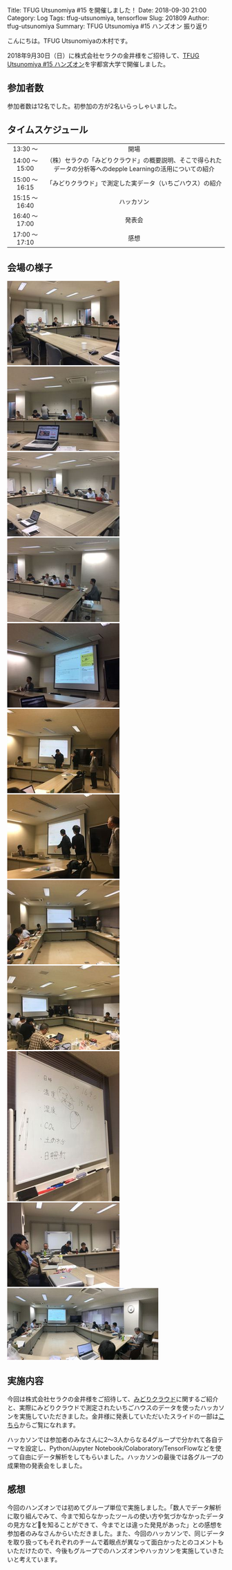 Title: TFUG Utsunomiya #15 を開催しました！
Date: 2018-09-30 21:00
Category: Log
Tags: tfug-utsunomiya, tensorflow
Slug: 201809
Author: tfug-utsunomiya
Summary: TFUG Utsunomiya #15 ハンズオン 振り返り

こんにちは。TFUG Utsunomiyaの木村です。

2018年9月30日（日）に株式会社セラクの金井様をご招待して、[TFUG Utsunomiya #15 ハンズオン](https://tfug-utsunomiya.connpass.com/event/100789/)を宇都宮大学で開催しました。

## 参加者数

参加者数は12名でした。初参加の方が2名いらっしゃいました。

## タイムスケジュール

|||
|:-:|:-:|
|13:30 〜 |開場|
|14:00 〜 15:00|（株）セラクの「みどりクラウド」の概要説明、そこで得られたデータの分析等へのdepple Learningの活用についての紹介|
|15:00 〜 16:15|「みどりクラウド」で測定した実データ（いちごハウス）の紹介|
|15:15 〜 16:40|ハッカソン|
|16:40 〜 17:00|発表会|
|17:00 〜 17:10|感想|

## 会場の様子

![2018-09-30-01.jpg](/images/2018-09-30-00.jpg) ![2018-09-30-02.jpg](/images/2018-09-30-01.jpg)
![2018-09-30-03.jpg](/images/2018-09-30-02.jpg) ![2018-09-30-04.jpg](/images/2018-09-30-03.jpg)
![2018-09-30-05.jpg](/images/2018-09-30-04.jpg) ![2018-09-30-05.jpg](/images/2018-09-30-05.jpg)
![2018-09-30-05.jpg](/images/2018-09-30-06.jpg) ![2018-09-30-05.jpg](/images/2018-09-30-07.jpg)
![2018-09-30-05.jpg](/images/2018-09-30-08.jpg) ![2018-09-30-05.jpg](/images/2018-09-30-09.jpg)
![2018-09-30-05.jpg](/images/2018-09-30-10.jpg) ![2018-09-30-05.jpg](/images/2018-09-30-11.jpg)

## 実施内容

今回は株式会社セラクの金井様をご招待して、[みどりクラウド](https://midori-cloud.net/)に関するご紹介と、実際にみどりクラウドで測定されたいちごハウスのデータを使ったハッカソンを実施していただきました。金井様に発表していただいたスライドの一部は[こちら](https://www.slideshare.net/koheimochida/iot-io-t)からご覧になれます。

ハッカソンでは参加者のみなさんに2〜3人からなる4グループで分かれて各自テーマを設定し、Python/Jupyter Notebook/Colaboratory/TensorFlowなどを使って自由にデータ解析をしてもらいました。ハッカソンの最後では各グループの成果物の発表会をしました。

## 感想

今回のハンズオンでは初めてグループ単位で実施しました。「数人でデータ解析に取り組んでみて、今まで知らなかったツールの使い方や気づかなかったデータの見方などを知ることができて、今までとは違った発見があった」との感想を参加者のみなさんからいただきました。また、今回のハッカソンで、同じデータを取り扱ってもそれぞれのチームで着眼点が異なって面白かったとのコメントもいただけたので、今後もグループでのハンズオンやハッカソンを実施していきたいと考えています。
